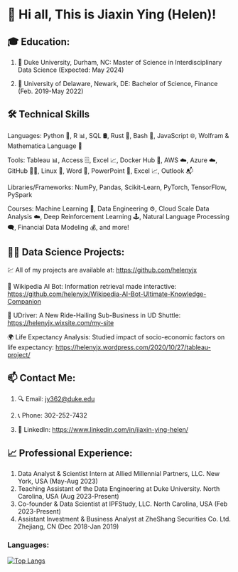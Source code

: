 # 👋 Hi all, This is Jiaxin Ying (Helen)!

## 🎓 Education:
1. 🔭 Duke University, Durham, NC: Master of Science in Interdisciplinary Data Science (Expected: May 2024)
   
3. 🏫  University of Delaware, Newark, DE: Bachelor of Science, Finance (Feb. 2019-May 2022) 

## 🛠 Technical Skills

Languages: Python 🐍, R 📊, SQL 🛢, Rust 🦀, Bash 🐚, JavaScript 🌐, Wolfram & Mathematica Language 📐

Tools: Tableau 📊, Access 🗄, Excel 📈, Docker Hub 🐳, AWS ☁️, Azure ☁️, GitHub 👨‍💻, Linux 🐧, Word 📝, PowerPoint 🎥, Excel 📈, Outlook 📬

Libraries/Frameworks: NumPy, Pandas, Scikit-Learn, PyTorch, TensorFlow, PySpark

Courses: Machine Learning 🤖, Data Engineering ⚙️, Cloud Scale Data Analysis ☁️, Deep Reinforcement Learning 🕹, Natural Language Processing 🗨️, Financial Data Modeling 💰, and more!

## 👨‍💻 Data Science Projects: 
💹 All of my projects are available at: https://github.com/helenyjx

🚀 Wikipedia AI Bot: Information retrieval made interactive: https://github.com/helenyjx/Wikipedia-AI-Bot-Ultimate-Knowledge-Companion 

🚖 UDriver: A New Ride-Hailing Sub-Business in UD Shuttle: https://helenyjx.wixsite.com/my-site 

🌍 Life Expectancy Analysis: Studied impact of socio-economic factors on life expectancy: https://helenyjx.wordpress.com/2020/10/27/tableau-project/

## 📫 Contact Me:
1. 🔍 Email: jy362@duke.edu
   
2. 📞 Phone: 302-252-7432
   
3. 📄 LinkedIn: https://www.linkedin.com/in/jiaxin-ying-helen/

## 📈 Professional Experience:
1. Data Analyst & Scientist Intern at Allied Millennial Partners, LLC. New York, USA (May-Aug 2023)
2. Teaching Assistant of the Data Engineering at Duke University. North Carolina, USA (Aug 2023-Present)
3. Co-founder & Data Scientist at IPFStudy, LLC. North Carolina, USA (Feb 2023-Present)
4. Assistant Investment & Business Analyst at ZheShang Securities Co. Ltd. Zhejiang, CN (Dec 2018-Jan 2019)

### Languages:

[![Top Langs](https://github-readme-stats.vercel.app/api/top-langs/?username=helenyjx&layout=compact&theme=vision-friendly-dark)](https://github.com/anuraghazra/github-readme-stats)
